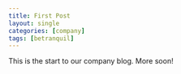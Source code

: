 ```yaml
---
title: First Post
layout: single
categories: [company]
tags: [betranquil]
---
```


This is the start to our company blog. More soon!